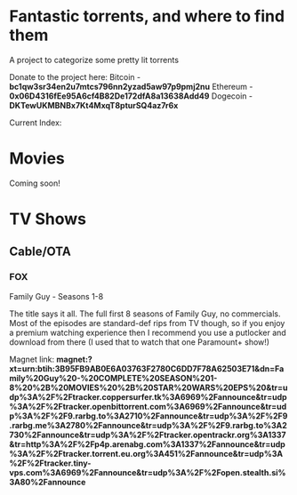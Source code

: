 # Fantastic torrents, and where to find them
A project to categorize some pretty lit torrents

Donate to the project here:
Bitcoin - **bc1qw3sr34en2u7mtcs796nn2yzad5aw97p9pmj2nu**
Ethereum - **0x06D4316fEe95A6cf4B82De172dfA8a13638Add49**
Dogecoin - **DKTewUKMBNBx7Kt4MxqT8pturSQ4az7r6x**

Current Index:

# Movies
Coming soon!

# TV Shows
## Cable/OTA
### FOX
Family Guy - Seasons 1-8

The title says it all. The full first 8 seasons of Family Guy, no commercials. Most of the episodes are standard-def rips from TV though, so if you enjoy a premium watching experience then I recommend you use a putlocker and download from there (I used that to watch that one Paramount+ show!)

Magnet link: **magnet:?xt=urn:btih:3B95FB9AB0E6A03763F2780C6DD7F78A62503E71&dn=Family%20Guy%20-%20COMPLETE%20SEASON%201-8%20%2B%20MOVIES%20%2B%20STAR%20WARS%20EPS%20&tr=udp%3A%2F%2Ftracker.coppersurfer.tk%3A6969%2Fannounce&tr=udp%3A%2F%2Ftracker.openbittorrent.com%3A6969%2Fannounce&tr=udp%3A%2F%2F9.rarbg.to%3A2710%2Fannounce&tr=udp%3A%2F%2F9.rarbg.me%3A2780%2Fannounce&tr=udp%3A%2F%2F9.rarbg.to%3A2730%2Fannounce&tr=udp%3A%2F%2Ftracker.opentrackr.org%3A1337&tr=http%3A%2F%2Fp4p.arenabg.com%3A1337%2Fannounce&tr=udp%3A%2F%2Ftracker.torrent.eu.org%3A451%2Fannounce&tr=udp%3A%2F%2Ftracker.tiny-vps.com%3A6969%2Fannounce&tr=udp%3A%2F%2Fopen.stealth.si%3A80%2Fannounce**
